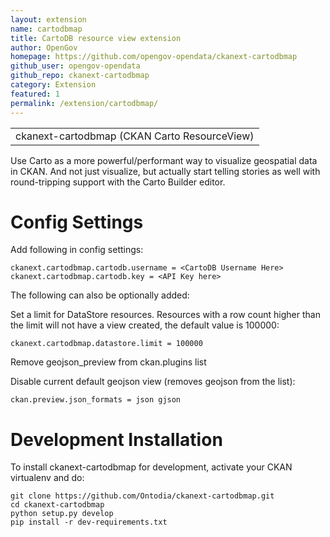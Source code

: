 ```yaml
---
layout: extension
name: cartodbmap
title: CartoDB resource view extension
author: OpenGov
homepage: https://github.com/opengov-opendata/ckanext-cartodbmap
github_user: opengov-opendata
github_repo: ckanext-cartodbmap
category: Extension
featured: 1
permalink: /extension/cartodbmap/
---
```



|                                              |
|----------------------------------------------|
| ckanext-cartodbmap (CKAN Carto ResourceView) |

Use Carto as a more powerful/performant way to visualize geospatial data in CKAN. And not just visualize, but actually start telling stories as well with round-tripping support with the Carto Builder editor.

Config Settings
===============

Add following in config settings:

    ckanext.cartodbmap.cartodb.username = <CartoDB Username Here> 
    ckanext.cartodbmap.cartodb.key = <API Key here> 

The following can also be optionally added:

Set a limit for DataStore resources. Resources with a row count higher than the limit will not have a view created, the default value is 100000:

    ckanext.cartodbmap.datastore.limit = 100000

Remove geojson\_preview from ckan.plugins list

Disable current default geojson view (removes geojson from the list):

    ckan.preview.json_formats = json gjson

Development Installation
========================

To install ckanext-cartodbmap for development, activate your CKAN virtualenv and do:

    git clone https://github.com/Ontodia/ckanext-cartodbmap.git
    cd ckanext-cartodbmap
    python setup.py develop
    pip install -r dev-requirements.txt

